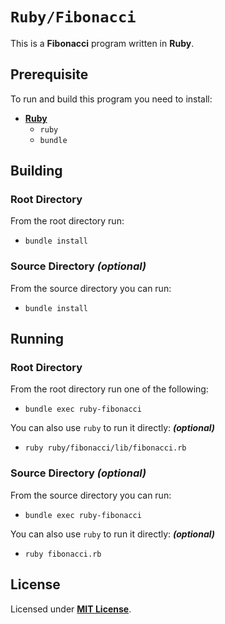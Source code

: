 # `Ruby/Fibonacci`

This is a **Fibonacci** program written in **Ruby**.

## Prerequisite

To run and build this program you need to install:

* [**Ruby**](https://www.ruby-lang.org/en/documentation/installation/)
  * `ruby`
  * `bundle`

## Building

### Root Directory

From the root directory run:

* ```
  bundle install
  ```

### Source Directory _(optional)_

From the source directory you can run:

* ```
  bundle install
  ```

## Running

### Root Directory

From the root directory run one of the following:

* ```
  bundle exec ruby-fibonacci
  ```

You can also use `ruby` to run it directly: _**(optional)**_

* ```
  ruby ruby/fibonacci/lib/fibonacci.rb
  ```

### Source Directory _(optional)_

From the source directory you can run:

* ```
  bundle exec ruby-fibonacci
  ```

You can also use `ruby` to run it directly: _**(optional)**_

* ```
  ruby fibonacci.rb
  ```

## License

Licensed under [**MIT License**](LICENSE).
